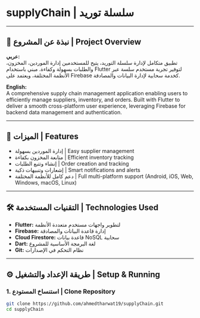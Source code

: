 # supplyChain | سلسلة توريد

---

## 📖 نبذة عن المشروع | Project Overview

**عربي:**  
تطبيق متكامل لإدارة سلسلة التوريد، يتيح للمستخدمين إدارة الموردين، المخزون، والطلبات بسهولة وكفاءة. مبني باستخدام Flutter لتوفير تجربة مستخدم سلسة عبر الأنظمة المختلفة، ويعتمد على Firebase كخدمة سحابية لإدارة البيانات والمصادقة.

**English:**  
A comprehensive supply chain management application enabling users to efficiently manage suppliers, inventory, and orders. Built with Flutter to deliver a smooth cross-platform user experience, leveraging Firebase for backend data management and authentication.

---

## 🚀 الميزات | Features

- إدارة الموردين بسهولة | Easy supplier management  
- متابعة المخزون بكفاءة | Efficient inventory tracking  
- إنشاء وتتبع الطلبات | Order creation and tracking  
- إشعارات وتنبيهات ذكية | Smart notifications and alerts  
- دعم كامل للأنظمة المختلفة | Full multi-platform support (Android, iOS, Web, Windows, macOS, Linux)

---

## 🛠️ التقنيات المستخدمة | Technologies Used

- **Flutter:** لتطوير واجهات مستخدم متعددة الأنظمة  
- **Firebase:** إدارة قاعدة البيانات والمصادقة  
- **Cloud Firestore:** قاعدة بيانات NoSQL سحابية  
- **Dart:** لغة البرمجة الأساسية للمشروع  
- **Git:** نظام التحكم في الإصدارات  

---

## ⚙️ طريقة الإعداد والتشغيل | Setup & Running

### 1. استنساخ المستودع | Clone Repository

```bash
git clone https://github.com/ahmedtharwat19/supplyChain.git
cd supplyChain
